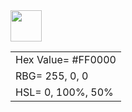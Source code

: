 <html>
<body>
  <title> Hex Values </title>
  <img src='https://images.pexels.com/photos/3230266/pexels-photo-3230266.jpeg?auto=compress&cs=tinysrgb&w=1260&h=750&dpr=1' width= '50' height= '50'>
  <table>
    <tr><td>Hex Value= #FF0000</td></tr>
    <tr><td>RBG= 255, 0, 0</td></tr>
    <tr><td>HSL= 0, 100%, 50%</td></tr>
  </table>
</body>
</html>

